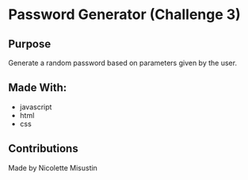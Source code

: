 # Password Generator (Challenge 3)
## Purpose
Generate a random password based on parameters given by the user.
## Made With:
* javascript
* html
* css
##
## Contributions
Made by Nicolette Misustin
